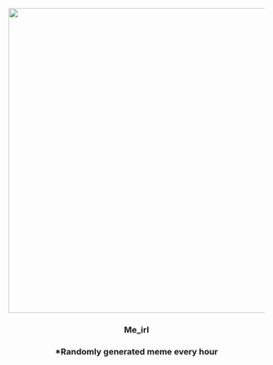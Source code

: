 <p align="center">
        <img src="https://i.imgur.com/cW9Hlsy.jpg" width="600" height="600">
        </p>
        <h3 align="center">Me_irl</h3>
        <h3 align="center">*Randomly generated meme every hour</h3>
    